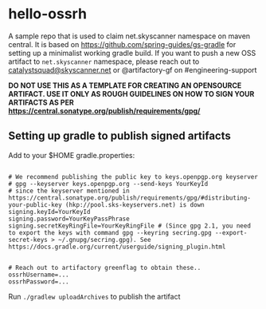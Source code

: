 # hello-ossrh

A sample repo that is used to claim net.skyscanner namespace on maven central. It is based on https://github.com/spring-guides/gs-gradle for setting up a minimalist working gradle build.
If you want to push a new OSS artifact to `net.skyscanner` namespace, please reach out to catalystsquad@skyscanner.net or @artifactory-gf on #engineering-support

**DO NOT USE THIS AS A TEMPLATE FOR CREATING AN OPENSOURCE ARTIFACT. USE IT ONLY AS ROUGH GUIDELINES ON HOW TO SIGN YOUR ARTIFACTS
AS PER https://central.sonatype.org/publish/requirements/gpg/**

## Setting up gradle to publish signed artifacts

Add to your $HOME gradle.properties:

```gradle.properties

# We recommend publishing the public key to keys.openpgp.org keyserver
# gpg --keyserver keys.openpgp.org --send-keys YourKeyId 
# since the keyserver mentioned in https://central.sonatype.org/publish/requirements/gpg/#distributing-your-public-key (hkp://pool.sks-keyservers.net) is down
signing.keyId=YourKeyId
signing.password=YourKeyPassPhrase
signing.secretKeyRingFile=YourKeyRingFile # (Since gpg 2.1, you need to export the keys with command gpg --keyring secring.gpg --export-secret-keys > ~/.gnupg/secring.gpg). See https://docs.gradle.org/current/userguide/signing_plugin.html


# Reach out to artifactory greenflag to obtain these..
ossrhUsername=...
ossrhPassword=...
```

Run `./gradlew uploadArchives` to publish the artifact